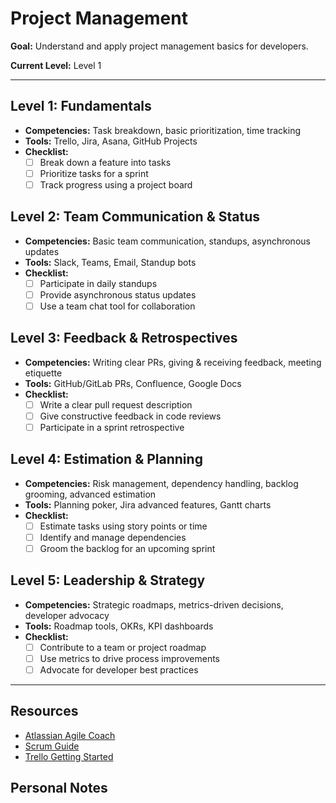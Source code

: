 # Project Management

**Goal:** Understand and apply project management basics for developers.

**Current Level:** Level 1

---

## Level 1: Fundamentals
- **Competencies:** Task breakdown, basic prioritization, time tracking
- **Tools:** Trello, Jira, Asana, GitHub Projects
- **Checklist:**
  - [ ] Break down a feature into tasks
  - [ ] Prioritize tasks for a sprint
  - [ ] Track progress using a project board

## Level 2: Team Communication & Status
- **Competencies:** Basic team communication, standups, asynchronous updates
- **Tools:** Slack, Teams, Email, Standup bots
- **Checklist:**
  - [ ] Participate in daily standups
  - [ ] Provide asynchronous status updates
  - [ ] Use a team chat tool for collaboration

## Level 3: Feedback & Retrospectives
- **Competencies:** Writing clear PRs, giving & receiving feedback, meeting etiquette
- **Tools:** GitHub/GitLab PRs, Confluence, Google Docs
- **Checklist:**
  - [ ] Write a clear pull request description
  - [ ] Give constructive feedback in code reviews
  - [ ] Participate in a sprint retrospective

## Level 4: Estimation & Planning
- **Competencies:** Risk management, dependency handling, backlog grooming, advanced estimation
- **Tools:** Planning poker, Jira advanced features, Gantt charts
- **Checklist:**
  - [ ] Estimate tasks using story points or time
  - [ ] Identify and manage dependencies
  - [ ] Groom the backlog for an upcoming sprint

## Level 5: Leadership & Strategy
- **Competencies:** Strategic roadmaps, metrics-driven decisions, developer advocacy
- **Tools:** Roadmap tools, OKRs, KPI dashboards
- **Checklist:**
  - [ ] Contribute to a team or project roadmap
  - [ ] Use metrics to drive process improvements
  - [ ] Advocate for developer best practices

---

## Resources
- [Atlassian Agile Coach](https://www.atlassian.com/agile)
- [Scrum Guide](https://scrumguides.org/)
- [Trello Getting Started](https://trello.com/guide)

## Personal Notes